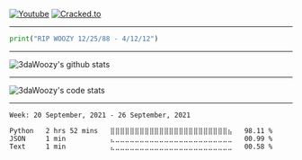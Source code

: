 [![Youtube](https://img.shields.io/youtube/channel/subscribers/UCnOipMsHmErfo09-mpcXcmA?color=bd93f9&label=Youtube&style=flat-square)](https://www.youtube.com/channel/UCnOipMsHmErfo09-mpcXcmA)
[![Cracked.to](https://img.shields.io/static/v1?style=flat-square&label=Cracked.to&message=3daWoozy&color=bd93f9)](https://cracked.to/3DaWoozy)
***
```python
print("𝚁𝙸𝙿 𝚆𝙾𝙾𝚉𝚈 𝟷𝟸/𝟸𝟻/𝟾𝟾 - 𝟺/𝟷𝟸/𝟷𝟸")
```
***

![3daWoozy's github stats](https://github-readme-stats.vercel.app/api?username=3daWoozy&show_icons=true&hide_border=True&bg_color=282a36&title_color=bd93f9&text_color=50fa7b&icon_color=ffb86c)

---

![3daWoozy's code stats](https://github-readme-stats.vercel.app/api/top-langs/?username=3daWoozy&bg_color=282a36&title_color=bd93f9&text_color=50fa7b&icon_color=ffb86c)

-----
<!--START_SECTION:waka-->
```text
Week: 20 September, 2021 - 26 September, 2021

Python   2 hrs 52 mins   ⣿⣿⣿⣿⣿⣿⣿⣿⣿⣿⣿⣿⣿⣿⣿⣿⣿⣿⣿⣿⣿⣿⣿⣿⣦   98.11 % 
JSON     1 min           ⣄⣀⣀⣀⣀⣀⣀⣀⣀⣀⣀⣀⣀⣀⣀⣀⣀⣀⣀⣀⣀⣀⣀⣀⣀   00.99 % 
Text     1 min           ⣄⣀⣀⣀⣀⣀⣀⣀⣀⣀⣀⣀⣀⣀⣀⣀⣀⣀⣀⣀⣀⣀⣀⣀⣀   00.58 % 
```
<!--END_SECTION:waka-->
